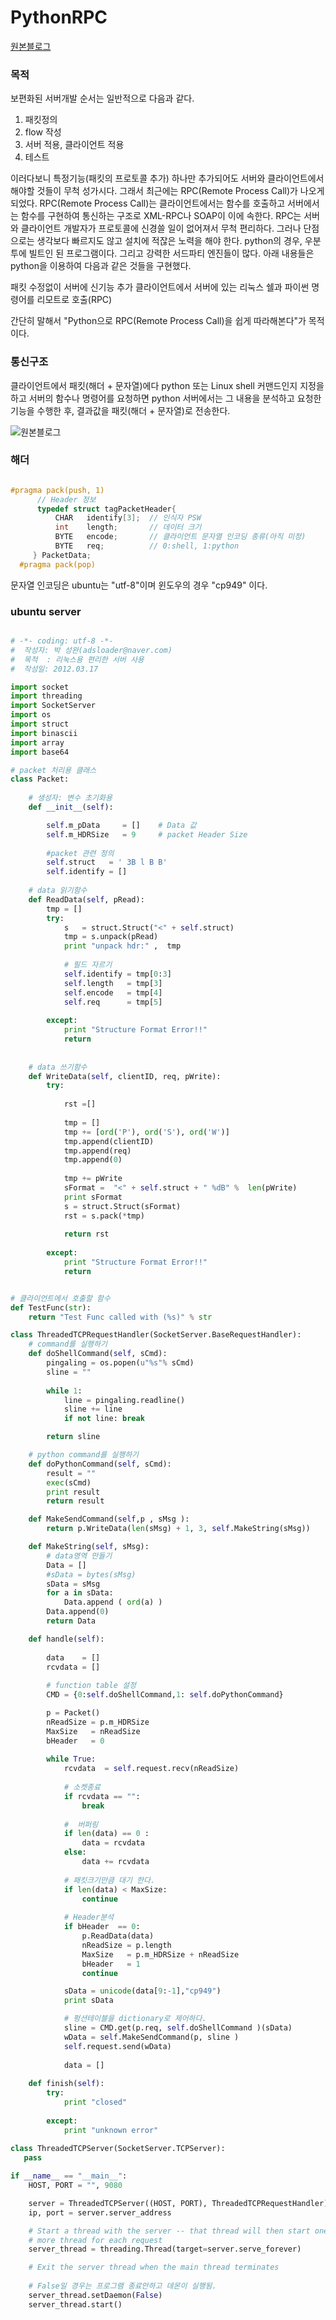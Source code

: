 # PythonRPC

[원본블로그](http://blog.naver.com/adsloader/50136799758)

### 목적

보편화된 서버개발 순서는 일반적으로 다음과 같다. 
 
  1. 패킷정의
  2. flow 작성
  2. 서버 적용, 클라이언트 적용
  3. 테스트

이러다보니 특정기능(패킷의 프로토콜 추가) 하나만 추가되어도 서버와 클라이언트에서 해야할 것들이 무척 성가시다. 그래서 최근에는 RPC(Remote Process Call)가 나오게 되었다. 
RPC(Remote Process Call)는 클라이언트에서는 함수를 호출하고 서버에서는 함수를 구현하여 통신하는 구조로 XML-RPC나 SOAP이 이에 속한다. RPC는 서버와 클라이언트 개발자가 프로토콜에 신경쓸 일이 없어져서 무척 편리하다. 그러나 단점으로는 생각보다 빠르지도 않고 설치에 적잖은 노력을 해야 한다.
python의 경우, 우분투에 빌트인 된 프로그램이다. 그리고 강력한 서드파티 엔진들이 많다. 아래 내용들은 python을 이용하여 다음과 같은 것들을 구현했다.

패킷 수정없이 서버에 신기능 추가
클라이언트에서 서버에 있는 리눅스 쉘과 파이썬 명령어를 리모트로 호출(RPC)

간단히 말해서 "Python으로 RPC(Remote Process Call)을 쉽게 따라해본다"가 목적이다.

### 통신구조

클라이언트에서 패킷(해더 + 문자열)에다 python 또는 Linux shell 커맨드인지 지정을 하고 서버의 함수나 명령어를 요청하면 python 서버에서는 그 내용을 분석하고 요청한 기능을 수행한 후, 결과값을 패킷(해더 + 문자열)로 전송한다.

![원본블로그](http://postfiles12.naver.net/20120317_139/adsloader_1331992174889d6OiT_JPEG/3.PNG?type=w2)

### 해더

~~~C

#pragma pack(push, 1)
      // Header 정보
      typedef struct tagPacketHeader{
          CHAR   identify[3];  // 인식자 PSW
          int    length;       // 데이터 크기 
          BYTE   encode;       // 클라이언트 문자열 인코딩 종류(아직 미정)  
          BYTE   req;          // 0:shell, 1:python
     } PacketData;
  #pragma pack(pop)

~~~

문자열 인코딩은 ubuntu는 "utf-8"이며 윈도우의 경우 "cp949" 이다.

### ubuntu server

~~~python

# -*- coding: utf-8 -*-
#  작성자: 박 성완(adsloader@naver.com)
#  목적  : 리눅스용 편리한 서버 사용  
#  작성일: 2012.03.17  

import socket
import threading
import SocketServer
import os
import struct
import binascii
import array
import base64

# packet 처리용 클래스 
class Packet:
    
    # 생성자: 변수 초기화용 
    def __init__(self):

        self.m_pData     = []    # Data 값           
        self.m_HDRSize   = 9     # packet Header Size 
        
        #packet 관련 정의
        self.struct   = ' 3B l B B'
        self.identify = []
        
    # data 읽기함수     
    def ReadData(self, pRead):
        tmp = []
        try:
            s   = struct.Struct("<" + self.struct)
            tmp = s.unpack(pRead)
            print "unpack hdr:" ,  tmp
 
            # 필드 자르기 
            self.identify = tmp[0:3]
            self.length   = tmp[3]
            self.encode   = tmp[4]
            self.req      = tmp[5]
        
        except:
            print "Structure Format Error!!"
            return 
        
        
    # data 쓰기함수     
    def WriteData(self, clientID, req, pWrite):
        try:
            
            rst =[]
            
            tmp = []
            tmp += [ord('P'), ord('S'), ord('W')]
            tmp.append(clientID)
            tmp.append(req)
            tmp.append(0)
            
            tmp += pWrite
            sFormat =  "<" + self.struct + " %dB" %  len(pWrite)
            print sFormat
            s = struct.Struct(sFormat)
            rst = s.pack(*tmp)
                        
            return rst
            
        except:
            print "Structure Format Error!!"
            return 


# 클라이언트에서 호출할 함수
def TestFunc(str):
    return "Test Func called with (%s)" % str

class ThreadedTCPRequestHandler(SocketServer.BaseRequestHandler):
    # command를 실행하기  
    def doShellCommand(self, sCmd):
        pingaling = os.popen(u"%s"% sCmd)
        sline = ""
             
        while 1:
            line = pingaling.readline()
            sline += line
            if not line: break

        return sline 

    # python command를 실행하기  
    def doPythonCommand(self, sCmd):
        result = ""
        exec(sCmd)
        print result
        return result  

    def MakeSendCommand(self,p , sMsg ):
        return p.WriteData(len(sMsg) + 1, 3, self.MakeString(sMsg))

    def MakeString(self, sMsg):
        # data영역 만들기 
        Data = []
        #sData = bytes(sMsg) 
        sData = sMsg 
        for a in sData:
            Data.append ( ord(a) )
        Data.append(0)
        return Data

    def handle(self):
         
        data    = []
        rcvdata = []
       
        # function table 설정  
        CMD = {0:self.doShellCommand,1: self.doPythonCommand}        

        p = Packet()
        nReadSize = p.m_HDRSize
        MaxSize   = nReadSize 
        bHeader   = 0
        
        while True:
            rcvdata  = self.request.recv(nReadSize)
          
            # 소켓종료
            if rcvdata == "":
                break
            
            #  버퍼링  
            if len(data) == 0 :
                data = rcvdata
            else:
                data += rcvdata
            
            # 패킷크기만큼 대기 한다. 
            if len(data) < MaxSize:
                continue
            
            # Header분석 
            if bHeader  == 0: 
                p.ReadData(data)
                nReadSize = p.length                 
                MaxSize   = p.m_HDRSize + nReadSize
                bHeader   = 1
                continue 

            sData = unicode(data[9:-1],"cp949")
            print sData

            # 펑션테이블을 dictionary로 제어하다. 
            sline = CMD.get(p.req, self.doShellCommand )(sData)
            wData = self.MakeSendCommand(p, sline )
            self.request.send(wData) 
            
            data = []
        
    def finish(self):
        try:
            print "closed"
        
        except:
            print "unknown error"
        
class ThreadedTCPServer(SocketServer.TCPServer):
   pass 

if __name__ == "__main__":
    HOST, PORT = "", 9080

    server = ThreadedTCPServer((HOST, PORT), ThreadedTCPRequestHandler)
    ip, port = server.server_address

    # Start a thread with the server -- that thread will then start one
    # more thread for each request
    server_thread = threading.Thread(target=server.serve_forever)

    # Exit the server thread when the main thread terminates
    
    # False일 경우는 프로그램 종료안하고 데몬이 실행됨.
    server_thread.setDaemon(False)
    server_thread.start()
    
~~~

